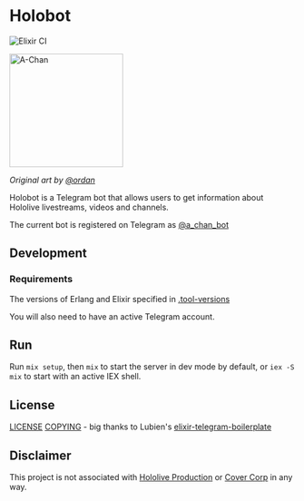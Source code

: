 # Holobot

![Elixir CI](https://github.com/DaniruKun/holobot-tg/workflows/Elixir%20CI/badge.svg)

<img src="https://static.miraheze.org/hololivewiki/thumb/8/8a/Illustrator_Artwork_-_A-Chan_01.jpg/301px-Illustrator_Artwork_-_A-Chan_01.jpg" alt="A-Chan" width="200"/>

_Original art by [@ordan](https://twitter.com/ordan)_

Holobot is a Telegram bot that allows users to get information about Hololive livestreams, videos and channels.

The current bot is registered on Telegram as [@a_chan_bot](https://t.me/a_chan_bot)

## Development

### Requirements

The versions of Erlang and Elixir specified in [.tool-versions](.tool-versions)

You will also need to have an active Telegram account.

## Run

Run `mix setup`, then `mix` to start the server in dev mode by default, or `iex -S mix` to start with an active IEX shell.

## License

[LICENSE](LICENSE)
[COPYING](COPYING) - big thanks to Lubien's [elixir-telegram-boilerplate](https://github.com/lubien/elixir-telegram-bot-boilerplate)

## Disclaimer

This project is not associated with [Hololive Production](https://en.hololive.tv/) or [Cover Corp](https://cover-corp.com/) in any way.
